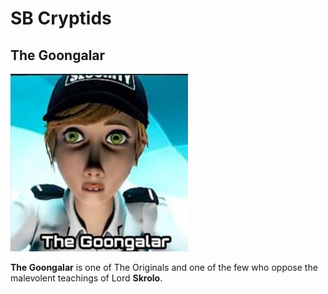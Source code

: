 # SB Cryptids
  
## The Goongalar  
![The Goongalar](https://github.com/CattieroGames/SBCryptids/blob/main/CryptidImg/47%20-%20LotvDnO.jpg)
  
**The Goongalar** is one of The Originals and one of the few who oppose the malevolent teachings of Lord **Skrolo**.